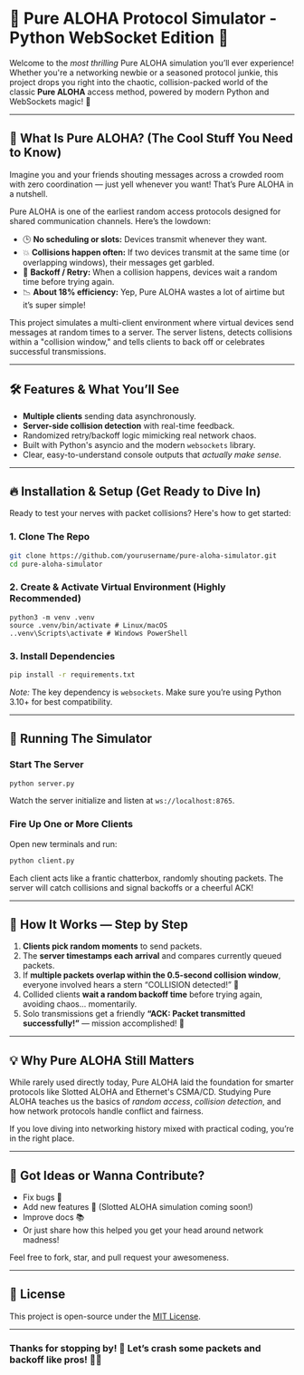 # 🚀 Pure ALOHA Protocol Simulator - Python WebSocket Edition 🚀

Welcome to the *most thrilling* Pure ALOHA simulation you’ll ever experience! Whether you're a networking newbie or a seasoned protocol junkie, this project drops you right into the chaotic, collision-packed world of the classic **Pure ALOHA** access method, powered by modern Python and WebSockets magic! 🎉

---

## 🎯 What Is Pure ALOHA? (The Cool Stuff You Need to Know)

Imagine you and your friends shouting messages across a crowded room with zero coordination — just yell whenever you want! That’s Pure ALOHA in a nutshell. 

Pure ALOHA is one of the earliest random access protocols designed for shared communication channels. Here’s the lowdown:

- 🕒 **No scheduling or slots:** Devices transmit whenever they want.
- 💥 **Collisions happen often:** If two devices transmit at the same time (or overlapping windows), their messages get garbled.
- 🔄 **Backoff / Retry:** When a collision happens, devices wait a random time before trying again.
- 📉 **About 18% efficiency:** Yep, Pure ALOHA wastes a lot of airtime but it’s super simple!

This project simulates a multi-client environment where virtual devices send messages at random times to a server. The server listens, detects collisions within a "collision window," and tells clients to back off or celebrates successful transmissions.

---

## 🛠 Features & What You’ll See
- **Multiple clients** sending data asynchronously.
- **Server-side collision detection** with real-time feedback.
- Randomized retry/backoff logic mimicking real network chaos.
- Built with Python's asyncio and the modern `websockets` library.
- Clear, easy-to-understand console outputs that *actually make sense.*

---

## 🔥 Installation & Setup (Get Ready to Dive In)
Ready to test your nerves with packet collisions? Here's how to get started:

### 1. Clone The Repo
```bash
git clone https://github.com/yourusername/pure-aloha-simulator.git
cd pure-aloha-simulator
```

### 2. Create & Activate Virtual Environment (Highly Recommended)
```shell
python3 -m venv .venv
source .venv/bin/activate # Linux/macOS
..venv\Scripts\activate # Windows PowerShell
```

### 3. Install Dependencies
```bash
pip install -r requirements.txt
```

*Note:* The key dependency is `websockets`. Make sure you’re using Python 3.10+ for best compatibility.

---

## 🚦 Running The Simulator

### Start The Server
```bash
python server.py
```
Watch the server initialize and listen at `ws://localhost:8765`.

### Fire Up One or More Clients
Open new terminals and run:
```bash
python client.py
```
Each client acts like a frantic chatterbox, randomly shouting packets. The server will catch collisions and signal backoffs or a cheerful ACK!

---

## 📜 How It Works — Step by Step

1. **Clients pick random moments** to send packets.
2. The **server timestamps each arrival** and compares currently queued packets.
3. If **multiple packets overlap within the 0.5-second collision window**, everyone involved hears a stern “COLLISION detected!” 👊
4. Collided clients **wait a random backoff time** before trying again, avoiding chaos... momentarily.
5. Solo transmissions get a friendly **“ACK: Packet transmitted successfully!”** — mission accomplished! 🎯

---

## 💡 Why Pure ALOHA Still Matters
While rarely used directly today, Pure ALOHA laid the foundation for smarter protocols like Slotted ALOHA and Ethernet's CSMA/CD. Studying Pure ALOHA teaches us the basics of *random access*, *collision detection*, and how network protocols handle conflict and fairness.

If you love diving into networking history mixed with practical coding, you’re in the right place.

---

## 💬 Got Ideas or Wanna Contribute?

- Fix bugs 🐞
- Add new features 🌟 (Slotted ALOHA simulation coming soon!)
- Improve docs 📚
- Or just share how this helped you get your head around network madness!

Feel free to fork, star, and pull request your awesomeness.

---

## 📝 License

This project is open-source under the [MIT License](LICENSE).

---

### Thanks for stopping by! 🚀 Let’s crash some packets and backoff like pros! 🕺💃

